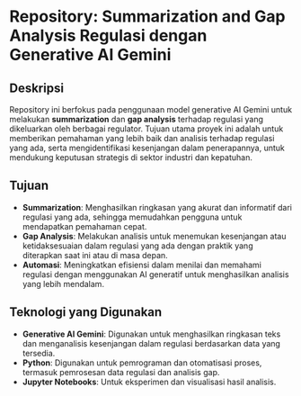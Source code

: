 # Repository: Summarization and Gap Analysis Regulasi dengan Generative AI Gemini

## Deskripsi
Repository ini berfokus pada penggunaan model generative AI Gemini untuk melakukan **summarization** dan **gap analysis** terhadap regulasi yang dikeluarkan oleh berbagai regulator. Tujuan utama proyek ini adalah untuk memberikan pemahaman yang lebih baik dan analisis terhadap regulasi yang ada, serta mengidentifikasi kesenjangan dalam penerapannya, untuk mendukung keputusan strategis di sektor industri dan kepatuhan.

## Tujuan
- **Summarization**: Menghasilkan ringkasan yang akurat dan informatif dari regulasi yang ada, sehingga memudahkan pengguna untuk mendapatkan pemahaman cepat.
- **Gap Analysis**: Melakukan analisis untuk menemukan kesenjangan atau ketidaksesuaian dalam regulasi yang ada dengan praktik yang diterapkan saat ini atau di masa depan.
- **Automasi**: Meningkatkan efisiensi dalam menilai dan memahami regulasi dengan menggunakan AI generatif untuk menghasilkan analisis yang lebih mendalam.

## Teknologi yang Digunakan
- **Generative AI Gemini**: Digunakan untuk menghasilkan ringkasan teks dan menganalisis kesenjangan dalam regulasi berdasarkan data yang tersedia.
- **Python**: Digunakan untuk pemrograman dan otomatisasi proses, termasuk pemrosesan data regulasi dan analisis gap.
- **Jupyter Notebooks**: Untuk eksperimen dan visualisasi hasil analisis.

